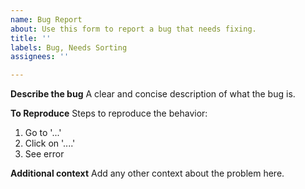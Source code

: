 ```yaml
---
name: Bug Report
about: Use this form to report a bug that needs fixing.
title: ''
labels: Bug, Needs Sorting
assignees: ''

---
```


**Describe the bug**
A clear and concise description of what the bug is.

**To Reproduce**
Steps to reproduce the behavior:
1. Go to '...'
2. Click on '....'
3. See error

**Additional context**
Add any other context about the problem here.
